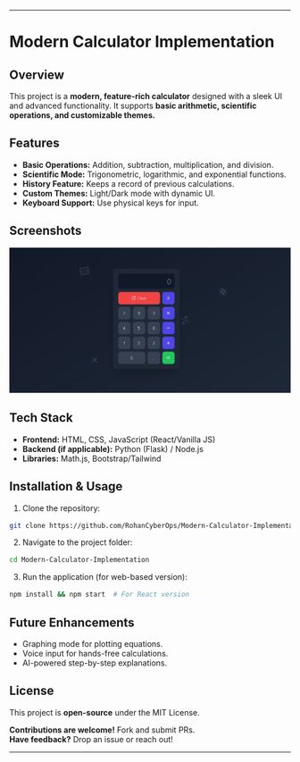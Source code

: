 
---

# **Modern Calculator Implementation**  

## **Overview**  
This project is a **modern, feature-rich calculator** designed with a sleek UI and advanced functionality. It supports **basic arithmetic, scientific operations, and customizable themes.**  

## **Features**  
- **Basic Operations:** Addition, subtraction, multiplication, and division.  
- **Scientific Mode:** Trigonometric, logarithmic, and exponential functions.  
- **History Feature:** Keeps a record of previous calculations.  
- **Custom Themes:** Light/Dark mode with dynamic UI.  
- **Keyboard Support:** Use physical keys for input.  

## **Screenshots**  
![Calculator UI](UI.png)  

## **Tech Stack**  
- **Frontend:** HTML, CSS, JavaScript (React/Vanilla JS)  
- **Backend (if applicable):** Python (Flask) / Node.js  
- **Libraries:** Math.js, Bootstrap/Tailwind  

## **Installation & Usage**  
1. Clone the repository:  
```bash
git clone https://github.com/RohanCyberOps/Modern-Calculator-Implementation.git
```
2. Navigate to the project folder:  
```bash
cd Modern-Calculator-Implementation
```
3. Run the application (for web-based version):  
```bash
npm install && npm start  # For React version
```  

## **Future Enhancements**  
- Graphing mode for plotting equations.  
- Voice input for hands-free calculations.  
- AI-powered step-by-step explanations.  

## **License**  
This project is **open-source** under the MIT License.  

**Contributions are welcome!** Fork and submit PRs.  
**Have feedback?** Drop an issue or reach out!  

---
